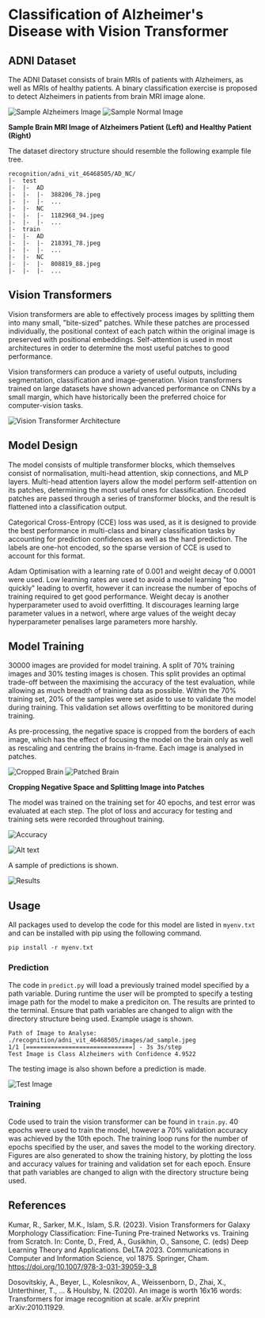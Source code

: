 # Classification of Alzheimer's Disease with Vision Transformer

## ADNI Dataset

The ADNI Dataset consists of brain MRIs of patients with Alzheimers, as well as MRIs of healthy patients. A binary classification exercise is proposed to detect Alzheimers in patients from brain MRI image alone.

![Sample Alzheimers Image](images/ad_sample.jpeg) ![Sample Normal Image](images/nc_sample.jpeg)

**Sample Brain MRI Image of Alzheimers Patient (Left) and Healthy Patient (Right)**

The dataset directory structure should resemble the following example file tree.

```
recognition/adni_vit_46468505/AD_NC/
|-  test
|-  |-  AD
|-  |-  |-  388206_78.jpeg
|-  |-  |-  ...
|-  |-  NC
|-  |-  |-  1182968_94.jpeg
|-  |-  |-  ...
|-  train
|-  |-  AD
|-  |-  |-  218391_78.jpeg
|-  |-  |-  ...
|-  |-  NC
|-  |-  |-  808819_88.jpeg
|-  |-  |-  ...
```

## Vision Transformers

Vision transformers are able to effectively process images by splitting them into many small, "bite-sized" patches. While these patches are processed individually, the positional context of each patch within the original image is preserved with positional embeddings. Self-attention is used in most architectures in order to determine the most useful patches to good performance.

Vision transformers can produce a variety of useful outputs, including segmentation, classification and image-generation. Vision transformers trained on large datasets have shown advanced performance on CNNs by a small margin, which have historically been the preferred choice for computer-vision tasks. 

![Vision Transformer Architecture](images/generic_tfms.png)

## Model Design

The model consists of multiple transformer blocks, which themselves consist of normalisation, multi-head attention, skip connections, and MLP layers. Multi-head attention layers allow the model perform self-attention on its patches, determining the most useful ones for classification. Encoded patches are passed through a series of transformer blocks, and the result is flattened into a classification output.

Categorical Cross-Entropy (CCE) loss was used, as it is designed to provide the best performance in multi-class and binary classification tasks by accounting for prediction confidences as well as the hard prediction. The labels are one-hot encoded, so the sparse version of CCE is used to account for this format.

Adam Optimisation with a learning rate of 0.001 and weight decay of 0.0001 were used. Low learning rates are used to avoid a model learning "too quickly" leading to overfit, however it can increase the number of epochs of training required to get good performance. Weight decay is another hyperparameter used to avoid overfitting. It discourages learning large parameter values in a networl, where arge values of the weight decay hyperparameter penalises large parameters more harshly.

## Model Training

30000 images are provided for model training. A split of 70% training images and 30% testing images is chosen. This split provides an optimal trade-off between the maximising the accuracy of the test evaluation, while allowing as much breadth of training data as possible. Within the 70% training set, 20% of the samples were set aside to use to validate the model during training. This validation set allows overfitting to be monitored during training.

As pre-processing, the negative space is cropped from the borders of each image, which has the effect of focusing the model on the brain only as well as rescaling and centring the brains in-frame. Each image is analysed in patches.

![Cropped Brain](images/crop.png) ![Patched Brain](images/patch.png)

**Cropping Negative Space and Splitting Image into Patches**

The model was trained on the training set for 40 epochs, and test error was evaluated at each step. The plot of loss and accuracy for testing and training sets were recorded throughout training.

![Accuracy](images/accuracy.png)

![Alt text](images/loss.png)

A sample of predictions is shown.

![Results](images/sample_result.png)

## Usage

All packages used to develop the code for this model are listed in `myenv.txt` and can be installed with pip using the following command.

```pip install -r myenv.txt```

### Prediction

The code in `predict.py` will load a previously trained model specified by a path variable. During runtime the user will be prompted to specify a testing image path for the model to make a prediciton on. The results are printed to the terminal. Ensure that path variables are changed to align with the directory structure being used. Example usage is shown.

```
Path of Image to Analyse: ./recognition/adni_vit_46468505/images/ad_sample.jpeg
1/1 [==============================] - 3s 3s/step
Test Image is Class Alzheimers with Confidence 4.9522
```

The testing image is also shown before a prediction is made.

![Test Image](images/Figure_1.png)

### Training

Code used to train the vision transformer can be found in `train.py`. 40 epochs were used to train the model, however a 70% validation accuracy was achieved by the 10th epoch. The training loop runs for the number of epochs specified by the user, and saves the model to the working directory. Figures are also generated to show the training history, by plotting the loss and accuracy values for training and validation set for each epoch. Ensure that path variables are changed to align with the directory structure being used.

## References
Kumar, R., Sarker, M.K., Islam, S.R. (2023). Vision Transformers for Galaxy Morphology Classification: Fine-Tuning Pre-trained Networks vs. Training from Scratch. In: Conte, D., Fred, A., Gusikhin, O., Sansone, C. (eds) Deep Learning Theory and Applications. DeLTA 2023. Communications in Computer and Information Science, vol 1875. Springer, Cham. https://doi.org/10.1007/978-3-031-39059-3_8

Dosovitskiy, A., Beyer, L., Kolesnikov, A., Weissenborn, D., Zhai, X., Unterthiner, T., ... & Houlsby, N. (2020). An image is worth 16x16 words: Transformers for image recognition at scale. arXiv preprint arXiv:2010.11929.


